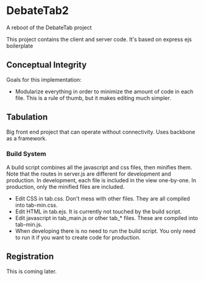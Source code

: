 
# DebateTab2

A reboot of the DebateTab project

This project contains the client and server code. It's based on express ejs boilerplate

## Conceptual Integrity
Goals for this implementation:

* Modularize everything in order to minimize the amount of code in each file. This is a rule of thumb, but it makes editing much simpler.

## Tabulation

Big front end project that can operate without connectivity. Uses backbone as a framework.

### Build System
A build script combines all the javascript and css files, then minifies them. Note that the routes in server.js are different for development and production. In development, each file is included in the view one-by-one. In production, only the minified files are included.

* Edit CSS in tab.css. Don't mess with other files. They are all compiled into tab-min.css.
* Edit HTML in tab.ejs. It is currently not touched by the build script.
* Edit javascript in tab_main.js or other tab_* files. These are compiled into tab-min.js.
* When developing there is no need to run the build script. You only need to run it if you want to create code for production.


## Registration

This is coming later.

